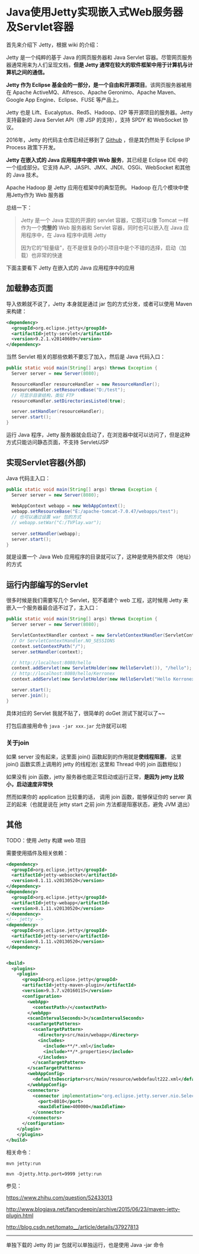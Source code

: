 # Java使用Jetty实现嵌入式Web服务器及Servlet容器

首先来介绍下 Jetty，根据 wiki 的介绍：

Jetty 是一个纯粹的基于 Java 的网页服务器和 Java Servlet 容器。尽管网页服务器通常用来为人们呈现文档，**但是 Jetty 通常在较大的软件框架中用于计算机与计算机之间的通信。**

**Jetty 作为 Eclipse 基金会的一部分，是一个自由和开源项目**。该网页服务器被用在 Apache ActiveMQ、Alfresco、Apache Geronimo、Apache Maven、Google App Engine、Eclipse、FUSE 等产品上。

Jetty 也是 Lift、Eucalyptus、Red5、Hadoop、I2P 等开源项目的服务器。Jetty 支持最新的 Java Servlet API（带 JSP 的支持），支持 SPDY 和 WebSocket 协议。

2016年，Jetty 的代码主仓库已经迁移到了 [Github](https://github.com/eclipse/jetty.project) ，但是其仍然处于 Eclipse IP Process 政策下开发。

**Jetty 在嵌入式的 Java 应用程序中提供 Web 服务**，其已经是 Eclipse IDE 中的一个组成部分。它支持 AJP、JASPI、JMX、JNDI、OSGi、WebSocket 和其他的 Java 技术。

Apache Hadoop 是 Jetty 应用在框架中的典型范例。 Hadoop 在几个模块中使用Jetty作为 Web 服务器

总结一下：

> Jetty 是一个 Java 实现的开源的 servlet 容器，它既可以像 Tomcat 一样作为一个**完整的** Web 服务器和 Servlet 容器，同时也可以嵌入在 Java 应用程序中，在 Java 程序中调用 Jetty
>
> 因为它的“轻量级”，在不是很复杂的小项目中是个不错的选择，启动（加载）也非常的快速

下面主要看下 Jetty 在嵌入式的 Java 应用程序中的应用

## 加载静态页面

导入依赖就不说了，Jetty  本身就是通过 jar 包的方式分发，或者可以使用 Maven 来构建：

``` xml
<dependency>
  <groupId>org.eclipse.jetty</groupId>
  <artifactId>jetty-servlet</artifactId>
  <version>9.2.1.v20140609</version>
</dependency>
```

当然 Servlet 相关的那些依赖不要忘了加入，然后是 Java 代码入口：

``` java
public static void main(String[] args) throws Exception {
  Server server = new Server(8080);

  ResourceHandler resourceHandler = new ResourceHandler();
  resourceHandler.setResourceBase("D:/test");
  // 可显示目录结构，类似 FTP
  resourceHandler.setDirectoriesListed(true); 

  server.setHandler(resourceHandler);
  server.start();
} 
```

运行 Java 程序，Jetty 服务器就会启动了，在浏览器中就可以访问了，但是这种方式只能访问静态页面，不支持 Servlet/JSP

## 实现Servlet容器(外部)

Java 代码主入口：

``` java
public static void main(String[] args) throws Exception {  
  Server server = new Server(8080);
  
  WebAppContext webapp = new WebAppContext();
  webapp.setResourceBase("E:/apache-tomcat-7.0.47/webapps/test");
  // 也可以通过设置 war 包的方式
  // webapp.setWar("C:/TVPlay.war");
  
  server.setHandler(webapp);
  server.start();
}
```

就是设置一个 Java Web 应用程序的目录就可以了，这种是使用外部文件（地址）的方式

## 运行内部编写的Servlet

很多时候是我们需要写几个 Servlet，犯不着建个 web 工程，这时候用 Jetty 来嵌入一个服务器最合适不过了，主入口：

``` java
public static void main(String[] args) throws Exception {
  Server server = new Server(8080);

  ServletContextHandler context = new ServletContextHandler(ServletContextHandler.SESSIONS);
  // Or ServletContextHandler.NO_SESSIONS
  context.setContextPath("/");
  server.setHandler(context);

  // http://localhost:8080/hello
  context.addServlet(new ServletHolder(new HelloServlet()), "/hello");
  // http://localhost:8080/hello/Kerronex
  context.addServlet(new ServletHolder(new HelloServlet("Hello Kerronex!")), "/hello/Kerronex");

  server.start();
  server.join();
}
```

具体对应的 Servlet 我就不贴了，很简单的 doGet 测试下就可以了~~

打包后直接用命令 `java -jar xxx.jar` 允许就可以啦

### 关于join

如果 server 没有起来，这里面 join() 函数起到的作用就是**使线程阻塞**， 这里 join() 函数实质上调用的 jetty 的线程池( 这里和 Thread 中的 join 函数相似 )

如果没有 join 函数，jetty 服务器也能正常启动或运行正常，**是因为 jetty 比较小，启动速度非常快**

然而如果你的 application 比较重的话， 调用 join 函数，能够保证你的 server 真正的起来（也就是说在 jetty start 之前 join 方法都是阻塞状态，避免 JVM 退出）

## 其他

TODO：使用 Jetty 构建 web 项目

需要使用插件及相关依赖：

``` xml
<dependency>
  <groupId>org.eclipse.jetty</groupId>
  <artifactId>jetty-websocket</artifactId>
  <version>8.1.11.v20130520</version>
</dependency>
<dependency>
  <groupId>org.eclipse.jetty</groupId>
  <artifactId>jetty-webapp</artifactId>
  <version>8.1.11.v20130520</version>
</dependency>
<!-- jetty -->
<dependency>
  <groupId>org.eclipse.jetty</groupId>
  <artifactId>jetty-server</artifactId>
  <version>8.1.11.v20130520</version>
</dependency>


<build>
  <plugins>
    <plugin>
      <groupId>org.eclipse.jetty</groupId>
      <artifactId>jetty-maven-plugin</artifactId>
      <version>9.3.7.v20160115</version>
      <configuration>
        <webApp>
          <contextPath>/</contextPath>
        </webApp>
        <scanIntervalSeconds>3</scanIntervalSeconds>
        <scanTargetPatterns>
          <scanTargetPattern>
            <directory>src/main/webapp</directory> 
            <includes>
              <include>**/*.xml</include>
              <include>**/*.properties</include>
            </includes>
          </scanTargetPattern>
        </scanTargetPatterns>
        <webAppConfig>
          <defaultsDescriptor>src/main/resource/webdefault222.xml</defaultsDescriptor>
        </webAppConfig>
        <connectors>
          <connector implementation="org.eclipse.jetty.server.nio.SelectChannelConnector">
            <port>8010</port>
            <maxIdleTime>400000</maxIdleTime>
          </connector>
        </connectors>
      </configuration>
    </plugin>
    </plugins>
</build>
```

相关命令：

`mvn jetty:run`

`mvn -Djetty.http.port=9999 jetty:run`

参见：

https://www.zhihu.com/question/52433013

http://www.blogjava.net/fancydeepin/archive/2015/06/23/maven-jetty-plugin.html

http://blog.csdn.net/tomato__/article/details/37927813

---

单独下载的 Jetty 的 jar 包就可以单独运行，也是使用 Java -jar 命令